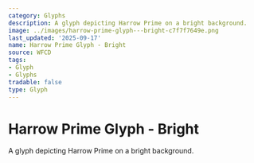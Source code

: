 ```yaml
---
category: Glyphs
description: A glyph depicting Harrow Prime on a bright background.
image: ../images/harrow-prime-glyph---bright-c7f7f7649e.png
last_updated: '2025-09-17'
name: Harrow Prime Glyph - Bright
source: WFCD
tags:
- Glyph
- Glyphs
tradable: false
type: Glyph
---
```


# Harrow Prime Glyph - Bright

A glyph depicting Harrow Prime on a bright background.

